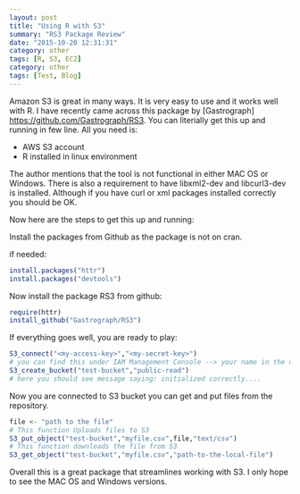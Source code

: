 ```yaml
---
layout: post
title: "Using R with S3"
summary: "RS3 Package Review"  
date: "2015-10-20 12:31:31"
category: other
tags: [R, S3, EC2]
category: other
tags: [Test, Blog]
---
```


Amazon S3 is great in many ways. It is very easy to use and it works well with R. I have recently came across this package by [Gastrograph] https://github.com/Gastrograph/RS3. You can literially get this up and running in few line. All you need is:

* AWS S3 account 
* R installed in linux environment 

The author mentions that the tool is not functional in either MAC OS or Windows. There is also a requirement to have libxml2-dev and libcurl3-dev is installed. Although if you have curl or xml packages installed correctly you should be OK. 

Now here are the steps to get this up and running:


Install the packages from Github as the package is not on cran.

if needed:


```r
install.packages("httr")
install.packages("devtools")
```

Now install the package RS3 from github:


```r
require(httr) 
install_github("Gastrograph/RS3")
```

If everything goes well, you are ready to play:


```r
S3_connect("<my-access-key>","<my-secret-key>")
# you can find this under IAM Management Console --> your name in the upper right --> creat access key
S3_create_bucket("test-bucket","public-read")
# here you should see message saying: initialized correctly....
```

Now you are connected to S3 bucket you can get and put files from the repository.



```r
file <- "path to the file"
# This function Uploads files to S3 
S3_put_object("test-bucket","myfile.csv",file,"text/csv")
# This function downloads the file from S3 
S3_get_object("test-bucket","myfile.csv","path-to-the-local-file")
```

Overall this is a great package that streamlines working with S3. I only hope to see the MAC OS and Windows versions.   



